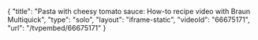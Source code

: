 {
    "title": "Pasta with cheesy tomato sauce: How-to recipe video with Braun Multiquick",
    "type": "solo",
    "layout": "iframe-static",
    "videoId": "66675171",
    "url": "\/tvpembed\/66675171"
}
